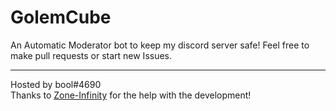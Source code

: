 # GolemCube
An Automatic Moderator bot to keep my discord server safe! Feel free to make pull requests or start new Issues.

----

Hosted by bool#4690 <br>
Thanks to [Zone-Infinity](https://github.com/Zone-Infinity) for the help with the development!
